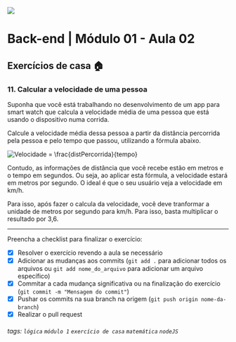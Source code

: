 ![](https://i.imgur.com/xG74tOh.png)

# Back-end | Módulo 01 - Aula 02

## Exercícios de casa 🏠

### 11. Calcular a velocidade de uma pessoa

Suponha que você está trabalhando no desenvolvimento de um app para smart watch que calcula a velocidade média de uma pessoa que está usando o dispositivo numa corrida.

Calcule a velocidade média dessa pessoa a partir da distância percorrida pela pessoa e pelo tempo que passou, utilizando a fórmula abaixo.

![Velocidade = \frac{distPercorrida}{tempo}](https://i.imgur.com/Thg5eI8.png)

Contudo, as informações de distância que você recebe estão em metros e o tempo em segundos. Ou seja, ao aplicar esta fórmula, a velocidade estará em metros por segundo. O ideal é que o seu usuário veja a velocidade em km/h. 

Para isso, após fazer o calcula da velocidade, você deve tranformar a unidade de metros por segundo para km/h. Para isso, basta multiplicar o resultado por 3,6.


---

Preencha a checklist para finalizar o exercício:

- [X] Resolver o exercício revendo a aula se necessário
- [X] Adicionar as mudanças aos commits (`git add .` para adicionar todos os arquivos ou `git add nome_do_arquivo` para adicionar um arquivo específico)
- [X] Commitar a cada mudança significativa ou na finalização do exercício (`git commit -m "Mensagem do commit"`)
- [X] Pushar os commits na sua branch na origem (`git push origin nome-da-branch`)
- [X] Realizar o pull request

###### tags: `lógica` `módulo 1` `exercício de casa` `matemática` `nodeJS`
